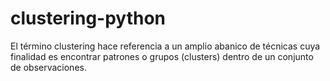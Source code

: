 # clustering-python
El término clustering hace referencia a un amplio abanico de técnicas cuya finalidad es encontrar patrones o grupos (clusters) dentro de un conjunto de observaciones.
